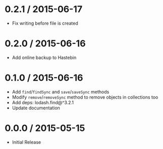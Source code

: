 0.2.1 / 2015-06-17
==================

  * Fix writing before file is created

0.2.0 / 2015-06-16
==================

  * Add online backup to Hastebin

0.1.0 / 2015-06-16
==================

  * Add `find`/`findSync` and `save`/`saveSync` methods
  * Modify `remove`/`removeSync` method to remove objects in collections too
  * Add deps: lodash.find@^3.2.1
  * Update documentation

0.0.0 / 2015-05-15
==================

  * Initial Release
